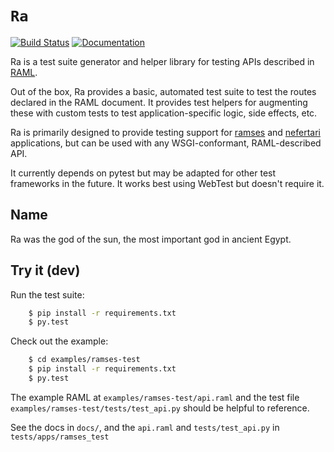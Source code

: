 # `Ra`
[![Build Status](https://travis-ci.org/ramses-tech/ra.svg?branch=master)](https://travis-ci.org/ramses-tech/ra)
[![Documentation](https://readthedocs.org/projects/ra/badge/?version=stable)](http://ra.readthedocs.org)

Ra is a test suite generator and helper library for testing APIs described
in [RAML](http://raml.org/).

Out of the box, Ra provides a basic, automated test suite to test the routes
declared in the RAML document. It provides test helpers for augmenting these
with custom tests to test application-specific logic, side effects, etc.

Ra is primarily designed to provide testing support for
[ramses](http://github.com/ramses-tech/ramses) and
[nefertari](http://github.com/ramses-tech/nefertari) applications, but can
be used with any WSGI-conformant, RAML-described API.

It currently depends on pytest but may be adapted for other test frameworks
in the future. It works best using WebTest but doesn't require it.

## Name

Ra was the god of the sun, the most important god in ancient Egypt.


## Try it (dev)

Run the test suite:

```bash
    $ pip install -r requirements.txt
    $ py.test
```

Check out the example:

```bash
    $ cd examples/ramses-test
    $ pip install -r requirements.txt
    $ py.test
```

The example RAML at `examples/ramses-test/api.raml` and the test file
`examples/ramses-test/tests/test_api.py` should be helpful to reference.

See the docs in `docs/`, and the `api.raml` and `tests/test_api.py` in
`tests/apps/ramses_test`

